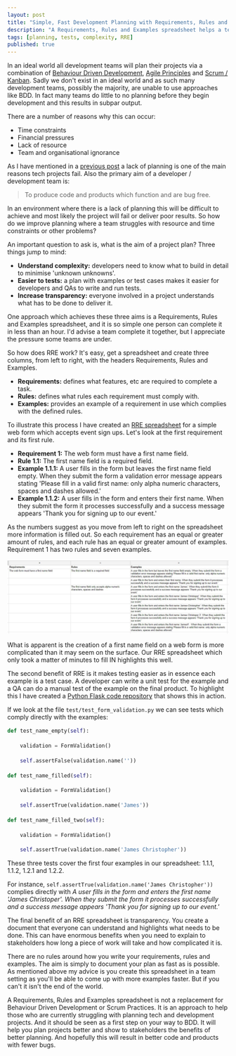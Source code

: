 ```yaml
---
layout: post
title: "Simple, Fast Development Planning with Requirements, Rules and Examples Spreadsheets"
description: "A Requirements, Rules and Examples spreadsheet helps a team understand complexity, write better tests and improves transparency."
tags: [planning, tests, complexity, RRE]
published: true
---
```

In an ideal world all development teams will plan their projects via a combination of [Behaviour Driven Development](https://www.youtube.com/watch?v=pGtyaBm-Xbk), [Agile Principles](https://www.youtube.com/watch?v=Z9QbYZh1YXY) and [Scrum / Kanban](https://www.youtube.com/watch?v=rIaz-l1Kf8w). Sadly we don't exist in an ideal world and as such many development teams, possibly the majority, are unable to use approaches like BDD. In fact many teams do little to no planning before they begin development and this results in subpar output.

There are a number of reasons why this can occur:

- Time constraints
- Financial pressures
- Lack of resource
- Team and organisational ignorance

As I have mentioned in a [previous post](https://rbrt.wllr.info/2018/08/01/why-tech-projects-fail.html) a lack of planning is one of the main reasons tech projects fail. Also the primary aim of a developer / development team is:

> To produce code and products which function and are bug free.

In an environment where there is a lack of planning this will be difficult to achieve and most likely the project will fail or deliver poor results. So how do we improve planning where a team struggles with resource and time constraints or other problems?

An important question to ask is, what is the aim of a project plan? Three things jump to mind:

- **Understand complexity:** developers need to know what to build in detail to minimise 'unknown unknowns'.
- **Easier to tests:** a plan with examples or test cases makes it easier for developers and QAs to write and run tests.
- **Increase transparency:** everyone involved in a project understands what has to be done to deliver it.

One approach which achieves these three aims is a Requirements, Rules and Examples spreadsheet, and it is so simple one person can complete it in less than an hour. I'd advise a team complete it together, but I appreciate the pressure some teams are under.

So how does RRE work? It's easy, get a spreadsheet and create three columns, from left to right, with the headers Requirements, Rules and Examples.

- **Requirements:** defines what features, etc are required to complete a task.
- **Rules:** defines what rules each requirement must comply with.
- **Examples:** provides an example of a requirement in use which complies with the defined rules.

To illustrate this process I have created an [RRE spreadsheet](https://docs.google.com/spreadsheets/d/1g75Ts7-_tXYqqoRgZfM1tkw2Fm5muwHMe5viX0HFzSU/edit?usp=sharing) for a simple web form which accepts event sign ups. Let's look at the first requirement and its first rule.

- **Requirement 1:** The web form must have a first name field.
- **Rule 1.1:** The first name field is a required field.
- **Example 1.1.1:** A user fills in the form but leaves the first name field empty. When they submit the form a validation error message appears stating 'Please fill in a valid first name: only alpha numeric characters, spaces and dashes allowed.'
- **Example 1.1.2:** A user fills in the form and enters their first name. When they submit the form it processes successfully and a success message appears 'Thank you for signing up to our event.'

As the numbers suggest as you move from left to right on the spreadsheet more information is filled out. So each requirement has an equal or greater amount of rules, and each rule has an equal or greater amount of examples. Requirement 1 has two rules and seven examples.

<img src="/assets/img/rre.JPG" />

What is apparent is the creation of a first name field on a web form is more complicated than it may seem on the surface. Our RRE spreadsheet which only took a matter of minutes to fill IN highlights this well.   

The second benefit of RRE is it makes testing easier as in essence each example is a test case. A developer can write a unit test for the example and a QA can do a manual test of the example on the final product. To highlight this I have created a [Python Flask code repository](https://github.com/RobDWaller/requirements-rules-examples) that shows this in action.

If we look at the file `test/test_form_validation.py` we can see tests which comply directly with the examples:

```python
def test_name_empty(self):

    validation = FormValidation()

    self.assertFalse(validation.name(''))

def test_name_filled(self):

    validation = FormValidation()

    self.assertTrue(validation.name('James'))

def test_name_filled_two(self):

    validation = FormValidation()

    self.assertTrue(validation.name('James Christopher'))
```

These three tests cover the first four examples in our spreadsheet: 1.1.1, 1.1.2, 1.2.1 and 1.2.2.

For instance, `self.assertTrue(validation.name('James Christopher'))` complies directly with *A user fills in the form and enters the first name 'James Christoper'. When they submit the form it processes successfully and a success message appears 'Thank you for signing up to our event.'*

The final benefit of an RRE spreadsheet is transparency. You create a document that everyone can understand and highlights what needs to be done. This can have enormous benefits when you need to explain to stakeholders how long a piece of work will take and how complicated it is.

There are no rules around how you write your requirements, rules and examples. The aim is simply to document your plan as fast as is possible. As mentioned above my advice is you create this spreadsheet in a team setting as you'll be able to come up with more examples faster. But if you can't it isn't the end of the world.

A Requirements, Rules and Examples spreadsheet is not a replacement for Behaviour Driven Development or Scrum Practices. It is an approach to help those who are currently struggling with planning tech and development projects. And it should be seen as a first step on your way to BDD. It will help you plan projects better and show to stakeholders the benefits of better planning. And hopefully this will result in better code and products with fewer bugs.
